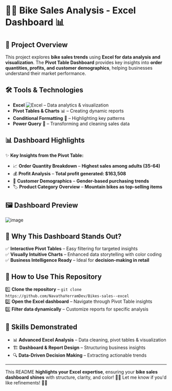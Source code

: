 # 🚴‍♂️ **Bike Sales Analysis - Excel Dashboard** 📊  

## 🎯 **Project Overview**  
This project explores **bike sales trends** using **Excel for data analysis and visualization**. The **Pivot Table Dashboard** provides key insights into **order quantities, profits, and customer demographics**, helping businesses understand their market performance.  

## 🛠 **Tools & Technologies**  
- **Excel** ![Excel](https://img.shields.io/badge/MS_Excel-217346?style=flat-square&logo=microsoft-excel&logoColor=white) – Data analytics & visualization  
- **Pivot Tables & Charts** 📊 – Creating dynamic reports  
- **Conditional Formatting** 🎨 – Highlighting key patterns  
- **Power Query** 🔄 – Transforming and cleaning sales data  

## 📊 **Dashboard Highlights**  
✨ **Key Insights from the Pivot Table:**  
- 📈 **Order Quantity Breakdown** – **Highest sales among adults (35-64)**  
- 💰 **Profit Analysis** – **Total profit generated: $163,508**  
- 🚻 **Customer Demographics** – **Gender-based purchasing trends**  
- 🏷 **Product Category Overview** – **Mountain bikes as top-selling items**  

## 🖼 **Dashboard Preview**  
![image](https://github.com/user-attachments/assets/f6c774d7-1ca0-4b0e-bc7b-26ecd3975019)


## 🎨 **Why This Dashboard Stands Out?**  
✅ **Interactive Pivot Tables** – Easy filtering for targeted insights  
✅ **Visually Intuitive Charts** – Enhanced data storytelling with color coding  
✅ **Business Intelligence Ready** – Ideal for **decision-making in retail**  

## 🚀 **How to Use This Repository**  
1️⃣ **Clone the repository** – `git clone https://github.com/NavathaYerramDev/Bikes-sales--excel`  
2️⃣ **Open the Excel dashboard** – Navigate through Pivot Table insights  
3️⃣ **Filter data dynamically** – Customize reports for specific analysis  

## 🌟 **Skills Demonstrated**  
- 📊 **Advanced Excel Analysis** – Data cleaning, pivot tables & visualization  
- 🏗 **Dashboard & Report Design** – Structuring business insights  
- 🔍 **Data-Driven Decision Making** – Extracting actionable trends  

  

---

This README **highlights your Excel expertise**, ensuring your **bike sales dashboard shines** with structure, clarity, and color! 🚀🔥 Let me know if you'd like refinements! 🎯✨  
